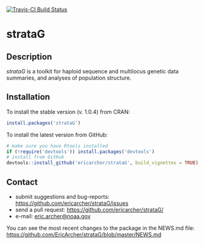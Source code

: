 [![Travis-CI Build Status](https://travis-ci.org/EricArcher/strataG.svg?branch=master)](https://travis-ci.org/EricArcher/strataG)

# strataG

## Description

*strataG* is a toolkit for haploid sequence and multilocus genetic data summaries, and analyses of population structure.

## Installation

To install the stable version (v. 1.0.4) from CRAN:

```r
install.packages('strataG')
```

To install the latest version from GitHub:

```r
# make sure you have Rtools installed
if (!require('devtools')) install.packages('devtools')
# install from GitHub
devtools::install_github('ericarcher/strataG', build_vignettes = TRUE)
```

## Contact

* submit suggestions and bug-reports: <https://github.com/ericarcher/strataG/issues>
* send a pull request: <https://github.com/ericarcher/strataG/>
* e-mail: <eric.archer@noaa.gov>

You can see the most recent changes to the package in the NEWS.md file: https://github.com/EricArcher/strataG/blob/master/NEWS.md